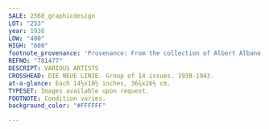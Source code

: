 ```yaml
---
SALE: 2568_graphicdesign
LOT: "253"
year: 1938
LOW: "400"
HIGH: "600"
footnote_provenance: 'Provenance: From the collection of Albert Albano.'
REFNO: "781477"
DESCRIPT: VARIOUS ARTISTS
CROSSHEAD: DIE NEUE LINIE. Group of 14 issues. 1938-1943.
at-a-glance: Each 14½x10½ inches, 36¾x26½ cm.
TYPESET: Images available upon request.
FOOTNOTE: Condition varies.
background_color: "#FFFFFF"

---
```


